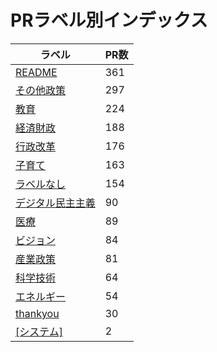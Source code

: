# PRラベル別インデックス

| ラベル | PR数 |
|--------|------|
| [README](label_README.md) | 361 |
| [その他政策](label_その他政策.md) | 297 |
| [教育](label_教育.md) | 224 |
| [経済財政](label_経済財政.md) | 188 |
| [行政改革](label_行政改革.md) | 176 |
| [子育て](label_子育て.md) | 163 |
| [ラベルなし](label_ラベルなし.md) | 154 |
| [デジタル民主主義](label_デジタル民主主義.md) | 90 |
| [医療](label_医療.md) | 89 |
| [ビジョン](label_ビジョン.md) | 84 |
| [産業政策](label_産業政策.md) | 81 |
| [科学技術](label_科学技術.md) | 64 |
| [エネルギー](label_エネルギー.md) | 54 |
| [thankyou](label_thankyou.md) | 30 |
| [[システム]](label_[システム].md) | 2 |

